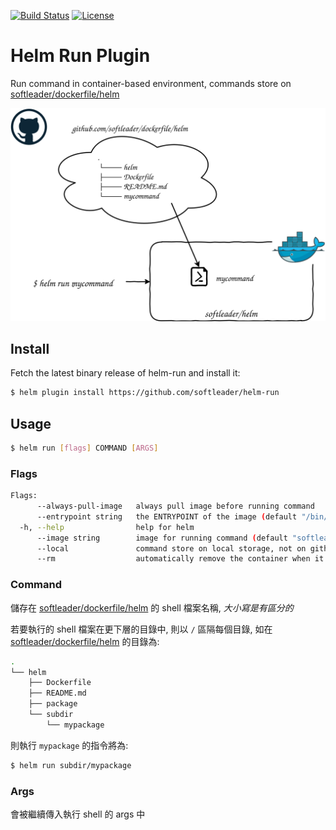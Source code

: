 [![Build Status](https://travis-ci.org/softleader/helm-run.svg?branch=master)](https://travis-ci.org/softleader/helm-run)
[![License](https://img.shields.io/badge/License-Apache%202.0-blue.svg)](https://github.com/softleader/helm-runs/blob/master/LICENSE)

# Helm Run Plugin

Run command in container-based environment, commands store on [softleader/dockerfile/helm](https://github.com/softleader/dockerfile/tree/master/helm
)

![](./artitecture.svg)

## Install

Fetch the latest binary release of helm-run and install it:
 
```sh
$ helm plugin install https://github.com/softleader/helm-run
```

## Usage

```sh
$ helm run [flags] COMMAND [ARGS]
```

### Flags

```sh
Flags:
      --always-pull-image   always pull image before running command
      --entrypoint string   the ENTRYPOINT of the image (default "/bin/sh")
  -h, --help                help for helm
      --image string        image for running command (default "softleader/helm")
      --local               command store on local storage, not on github
      --rm                  automatically remove the container when it exits (default true)
```

### Command

儲存在 [softleader/dockerfile/helm](https://github.com/softleader/dockerfile/tree/master/helm
) 的 shell 檔案名稱, *大小寫是有區分的*

若要執行的 shell 檔案在更下層的目錄中, 則以 `/` 區隔每個目錄, 如在 [softleader/dockerfile/helm](https://github.com/softleader/dockerfile/tree/master/helm
) 的目錄為: 

```sh
.
└── helm
    ├── Dockerfile
    ├── README.md
    ├── package
    └── subdir
        └── mypackage
```

則執行 `mypackage` 的指令將為: 

```sh
$ helm run subdir/mypackage
```

### Args

會被繼續傳入執行 shell 的 args 中
